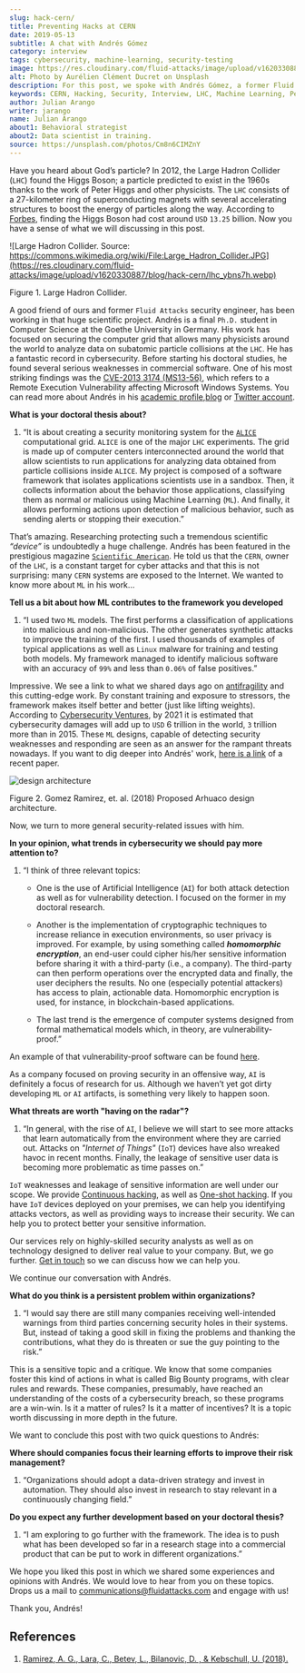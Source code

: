 ```yaml
---
slug: hack-cern/
title: Preventing Hacks at CERN
date: 2019-05-13
subtitle: A chat with Andrés Gómez
category: interview
tags: cybersecurity, machine-learning, security-testing
image: https://res.cloudinary.com/fluid-attacks/image/upload/v1620330889/blog/hack-cern/cover_fqngm1.webp
alt: Photo by Aurélien Clément Ducret on Unsplash
description: For this post, we spoke with Andrés Gómez, a former Fluid Attacks' member, who is researching to protect a computer grid supporting experiments at the LHC.
keywords: CERN, Hacking, Security, Interview, LHC, Machine Learning, Pentesting, Ethical Hacking
author: Julian Arango
writer: jarango
name: Julian Arango
about1: Behavioral strategist
about2: Data scientist in training.
source: https://unsplash.com/photos/Cm8n6CIMZnY
---
```


Have you heard about God’s particle? In 2012, the Large Hadron Collider
(`LHC`) found the Higgs Boson; a particle predicted to exist in the
1960s thanks to the work of Peter Higgs and other physicists. The `LHC`
consists of a 27-kilometer ring of superconducting magnets with several
accelerating structures to boost the energy of particles along the way.
According to
[Forbes](https://www.forbes.com/sites/alexknapp/2012/07/05/how-much-does-it-cost-to-find-a-higgs-boson/#695f65e63948),
finding the Higgs Boson had cost around `USD` `13.25` billion. Now you
have a sense of what we will discussing in this post.

<div class="imgblock">

![Large Hadron Collider. Source: https://commons.wikimedia.org/wiki/File:Large_Hadron_Collider.JPG](https://res.cloudinary.com/fluid-attacks/image/upload/v1620330887/blog/hack-cern/lhc_ybns7h.webp)

<div class="title">

Figure 1. Large Hadron Collider.

</div>

</div>

A good friend of ours and former `Fluid Attacks` security engineer, has
been working in that huge scientific project. Andrés is a final `Ph.D.`
student in Computer Science at the Goethe University in Germany. His
work has focused on securing the computer grid that allows many
physicists around the world to analyze data on subatomic particle
collisions at the `LHC`. He has a fantastic record in cybersecurity.
Before starting his doctoral studies, he found several serious
weaknesses in commercial software. One of his most striking findings was
the [CVE-2013 3174
(MS13-56)](http://kuronosec.blogspot.com/2013/07/directshow-arbitrary-memory-overwrite.html),
which refers to a Remote Execution Vulnerability affecting Microsoft
Windows Systems. You can read more about Andrés in his [academic
profile](https://iri-wiki.uni-frankfurt.de/cms/?q=node/90),[blog](https://iri-wiki.uni-frankfurt.de/cms/?q=node/90)
or [Twitter account](https://twitter.com/kuronosec).

<div class="blog-questions">

**What is your doctoral thesis about?**

1. “It is about creating a security monitoring system for the
    [`ALICE`](https://home.cern/science/experiments/alice) computational
    grid. `ALICE` is one of the major `LHC` experiments. The grid is
    made up of computer centers interconnected around the world that
    allow scientists to run applications for analyzing data obtained
    from particle collisions inside `ALICE`. My project is composed of a
    software framework that isolates applications scientists use in a
    sandbox. Then, it collects information about the behavior those
    applications, classifying them as normal or malicious using Machine
    Learning (`ML`). And finally, it allows performing actions upon
    detection of malicious behavior, such as sending alerts or stopping
    their execution.”

That’s amazing. Researching protecting such a tremendous scientific
*“device”* is undoubtedly a huge challenge. Andrés has been featured
in the prestigious magazine [`Scientific
American`](https://www.scientificamerican.com/article/worlds-most-powerful-particle-collider-taps-ai-to-expose-hack-attacks/).
He told us that the `CERN`, owner of the `LHC`, is a constant target for
cyber attacks and that this is not surprising: many `CERN` systems are
exposed to the Internet. We wanted to know more about `ML` in his work…​

**Tell us a bit about how ML contributes to the framework you
  developed**

1. “I used two `ML` models. The first performs a classification of
    applications into malicious and non-malicious. The other generates
    synthetic attacks to improve the training of the first.
    I used thousands of examples of typical applications as well as
    `Linux` malware for training and testing both models. My framework
    managed to identify malicious software with an accuracy of `99%` and
    less than `0.06%` of false positives.”

Impressive. We see a link to what we shared days ago on
[antifragility](../seek-chaos/) and this cutting-edge work. By constant
training and exposure to stressors, the framework makes itself better
and better (just like lifting weights). According to [Cybersecurity
Ventures](https://cybersecurityventures.com/cybersecurity-almanac-2019/),
by 2021 it is estimated that cybersecurity damages will add up to `USD`
6 trillion in the world, `3` trillion more than in 2015. These `ML`
designs, capable of detecting security weaknesses and responding are
seen as an answer for the rampant threats nowadays. If you want to dig
deeper into Andrés' work, [here is a
link](https://arxiv.org/abs/1801.04179) of a recent paper.

<div class="imgblock">

![design architecture](https://res.cloudinary.com/fluid-attacks/image/upload/v1620330887/blog/hack-cern/architecture_lhg5cz.webp)

<div class="title">

Figure 2. Gomez Ramirez, et. al. (2018) Proposed Arhuaco design architecture.

</div>

</div>

Now, we turn to more general security-related issues with him.

**In your opinion, what trends in cybersecurity we should pay
  more attention to?**

1. “I think of three relevant topics:

    - One is the use of Artificial Intelligence (`AI`) for both attack
      detection as well as for vulnerability detection. I focused on
      the former in my doctoral research.

    - Another is the implementation of cryptographic techniques to
      increase reliance in execution environments, so user privacy is
      improved. For example, by using something called ***homomorphic
      encryption***, an end-user could cipher his/her sensitive
      information before sharing it with a third-party (i.e., a
      company). The third-party can then perform operations over the
      encrypted data and finally, the user deciphers the results. No
      one (especially potential attackers) has access to plain,
      actionable data. Homomorphic encryption is used, for instance,
      in blockchain-based applications.

    - The last trend is the emergence of computer systems designed
      from formal mathematical models which, in theory, are
      vulnerability-proof.”

An example of that vulnerability-proof software can be found
[here](https://github.com/project-everest/hacl-star).

As a company focused on proving security in an offensive way, `AI` is
definitely a focus of research for us. Although we haven’t yet got dirty
developing `ML` or `AI` artifacts, is something very likely to happen
soon.

**What threats are worth "having on the radar"?**

1. “In general, with the rise of `AI`, I believe we will start to see
    more attacks that learn automatically from the environment where
    they are carried out. Attacks on *"Internet of Things"* (`IoT`)
    devices have also wreaked havoc in recent months. Finally, the
    leakage of sensitive user data is becoming more problematic as time
    passes on.”

`IoT` weaknesses and leakage of sensitive information are well under our
scope. We provide [Continuous
hacking](../../services/continuous-hacking/), as well as [One-shot
hacking](../../services/one-shot-hacking/). If you have `IoT` devices
deployed on your premises, we can help you identifying attacks vectors,
as well as providing ways to increase their security. We can help you to
protect better your sensitive information.

Our services rely on highly-skilled security analysts as well as on
technology designed to deliver real value to your company. But, we go
further. [Get in touch](../../contact-us/) so we can discuss how we can
help you.

We continue our conversation with Andrés.

**What do you think is a persistent problem within
  organizations?**

1. “I would say there are still many companies receiving well-intended
    warnings from third parties concerning security holes in their
    systems. But, instead of taking a good skill in fixing the problems
    and thanking the contributions, what they do is threaten or sue the
    guy pointing to the risk.”

This is a sensitive topic and a critique. We know that some companies
foster this kind of actions in what is called Big Bounty programs, with
clear rules and rewards. These companies, presumably, have reached an
understanding of the costs of a cybersecurity breach, so these programs
are a win-win. Is it a matter of rules? Is it a matter of incentives? It
is a topic worth discussing in more depth in the future.

We want to conclude this post with two quick questions to Andrés:

**Where should companies focus their learning efforts to
  improve their risk management?**

1. “Organizations should adopt a data-driven strategy and invest in
    automation. They should also invest in research to stay relevant in
    a continuously changing field.”

**Do you expect any further development based on your doctoral
  thesis?**

1. “I am exploring to go further with the framework. The idea is to
    push what has been developed so far in a research stage into a
    commercial product that can be put to work in different
    organizations.”

</div>

We hope you liked this post in which we shared some experiences and
opinions with Andrés. We would love to hear from you on these topics.
Drops us a mail to <communications@fluidattacks.com> and engage with
us\!

Thank you, Andrés\!

## References

1. [Ramirez, A. G., Lara, C., Betev, L., Bilanovic, D. , & Kebschull,
    U. (2018).](https://arxiv.org/abs/1801.04179)
